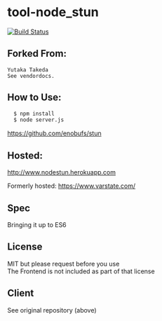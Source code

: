 # tool-node_stun

[![Build Status](https://travis-ci.org/Thoughtscript/Node_STUN.svg?branch=master)](https://travis-ci.org/Thoughtscript/Node_STUN)

## Forked From:

```
Yutaka Takeda
See vendordocs.
```

## How to Use:

```bash
  $ npm install
  $ node server.js
```

https://github.com/enobufs/stun

## Hosted:

http://www.nodestun.herokuapp.com

Formerly hosted: https://www.varstate.com/

## Spec

Bringing it up to ES6

## License

MIT but please request before you use  
The Frontend is not included as part of that license  

## Client

See original repository (above)
